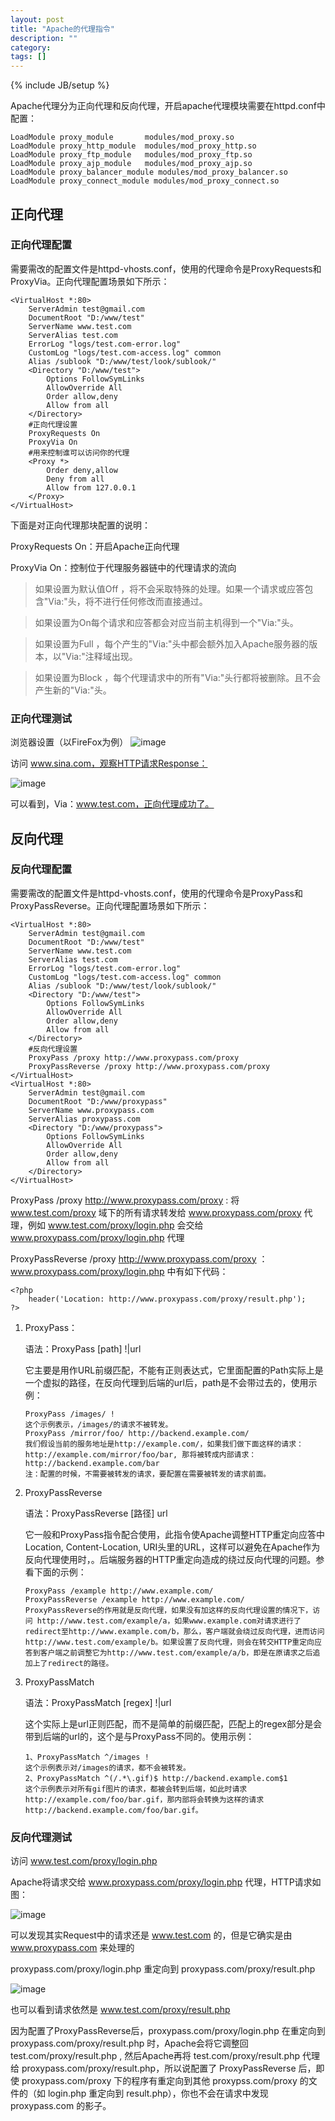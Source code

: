 ```yaml
---
layout: post
title: "Apache的代理指令"
description: ""
category: 
tags: []
---
```

{% include JB/setup %}

Apache代理分为正向代理和反向代理，开启apache代理模块需要在httpd.conf中配置：

```
LoadModule proxy_module       modules/mod_proxy.so
LoadModule proxy_http_module  modules/mod_proxy_http.so
LoadModule proxy_ftp_module   modules/mod_proxy_ftp.so
LoadModule proxy_ajp_module   modules/mod_proxy_ajp.so
LoadModule proxy_balancer_module modules/mod_proxy_balancer.so
LoadModule proxy_connect_module modules/mod_proxy_connect.so
```


## 正向代理

### 正向代理配置

需要需改的配置文件是httpd-vhosts.conf，使用的代理命令是ProxyRequests和ProxyVia。正向代理配置场景如下所示：

```
<VirtualHost *:80>
    ServerAdmin test@gmail.com
    DocumentRoot "D:/www/test"
    ServerName www.test.com
    ServerAlias test.com
    ErrorLog "logs/test.com-error.log"
    CustomLog "logs/test.com-access.log" common    
    Alias /sublook "D:/www/test/look/sublook/"
    <Directory "D:/www/test">
        Options FollowSymLinks
        AllowOverride All
        Order allow,deny
        Allow from all
    </Directory>
    #正向代理设置
    ProxyRequests On
    ProxyVia On
    #用来控制谁可以访问你的代理
    <Proxy *>
        Order deny,allow
        Deny from all
        Allow from 127.0.0.1
    </Proxy>
</VirtualHost>
```

下面是对正向代理那块配置的说明：

ProxyRequests On：开启Apache正向代理

ProxyVia On：控制位于代理服务器链中的代理请求的流向

> 如果设置为默认值Off ，将不会采取特殊的处理。如果一个请求或应答包含"Via:"头，将不进行任何修改而直接通过。

> 如果设置为On每个请求和应答都会对应当前主机得到一个"Via:"头。

> 如果设置为Full ，每个产生的"Via:"头中都会额外加入Apache服务器的版本，以"Via:"注释域出现。

> 如果设置为Block ，每个代理请求中的所有"Via:"头行都将被删除。且不会产生新的"Via:"头。


### 正向代理测试

浏览器设置（以FireFox为例）
![image](https://github.com/yuzujin/yuzujin.github.com/blob/master/images/proxy1.jpg)

访问 www.sina.com，观察HTTP请求Response：

![image](https://github.com/yuzujin/yuzujin.github.com/blob/master/images/proxy2.jpg)

可以看到，Via：www.test.com，正向代理成功了。

## 反向代理

### 反向代理配置


需要需改的配置文件是httpd-vhosts.conf，使用的代理命令是ProxyPass和ProxyPassReverse。正向代理配置场景如下所示：

```
<VirtualHost *:80>
    ServerAdmin test@gmail.com
    DocumentRoot "D:/www/test"
    ServerName www.test.com
    ServerAlias test.com
    ErrorLog "logs/test.com-error.log"
    CustomLog "logs/test.com-access.log" common    
    Alias /sublook "D:/www/test/look/sublook/"
    <Directory "D:/www/test">
        Options FollowSymLinks
        AllowOverride All
        Order allow,deny
        Allow from all
    </Directory>
    #反向代理设置
    ProxyPass /proxy http://www.proxypass.com/proxy
    ProxyPassReverse /proxy http://www.proxypass.com/proxy
</VirtualHost>
<VirtualHost *:80>
    ServerAdmin test@gmail.com
    DocumentRoot "D:/www/proxypass"
    ServerName www.proxypass.com
    ServerAlias proxypass.com
    <Directory "D:/www/proxypass">
        Options FollowSymLinks
        AllowOverride All
        Order allow,deny
        Allow from all
    </Directory>
</VirtualHost>
```

ProxyPass /proxy http://www.proxypass.com/proxy : 将 www.test.com/proxy 域下的所有请求转发给 www.proxypass.com/proxy 代理，例如 www.test.com/proxy/login.php 会交给 www.proxypass.com/proxy/login.php 代理

ProxyPassReverse /proxy http://www.proxypass.com/proxy ：
　　　　　　 
www.proxypass.com/proxy/login.php 中有如下代码：

```
<?php
    header('Location: http://www.proxypass.com/proxy/result.php');
?>
```

1. ProxyPass：  

   语法：ProxyPass [path] !|url
   
   它主要是用作URL前缀匹配，不能有正则表达式，它里面配置的Path实际上是一个虚拟的路径，在反向代理到后端的url后，path是不会带过去的，使用示例：

    ```
    ProxyPass /images/ !
    这个示例表示，/images/的请求不被转发。
    ProxyPass /mirror/foo/ http://backend.example.com/
    我们假设当前的服务地址是http://example.com/，如果我们做下面这样的请求：
    http://example.com/mirror/foo/bar, 那将被转成内部请求：
    http://backend.example.com/bar
    注：配置的时候，不需要被转发的请求，要配置在需要被转发的请求前面。
    ```
 
2. ProxyPassReverse

   语法：ProxyPassReverse [路径] url 
   
   它一般和ProxyPass指令配合使用，此指令使Apache调整HTTP重定向应答中Location,       Content-Location, URI头里的URL，这样可以避免在Apache作为反向代理使用时，。后端服务器的HTTP重定向造成的绕过反向代理的问题。参看下面的示例：
   
   ```
   ProxyPass /example http://www.example.com/
   ProxyPassReverse /example http://www.example.com/
   ProxyPassReverse的作用就是反向代理，如果没有加这样的反向代理设置的情况下，访问 http://www.test.com/example/a，如果www.example.com对请求进行了redirect至http://www.example.com/b，那么，客户端就会绕过反向代理，进而访问http://www.test.com/example/b。如果设置了反向代理，则会在转交HTTP重定向应答到客户端之前调整它为http://www.test.com/example/a/b，即是在原请求之后追加上了redirect的路径。
   ```

3. ProxyPassMatch

   语法：ProxyPassMatch [regex] !|url
   
   这个实际上是url正则匹配，而不是简单的前缀匹配，匹配上的regex部分是会带到后端的url的，这个是与ProxyPass不同的。使用示例：
   
   ```
   1、ProxyPassMatch ^/images !
   这个示例表示对/images的请求，都不会被转发。
   2、ProxyPassMatch ^(/.*\.gif)$ http://backend.example.com$1
   这个示例表示对所有gif图片的请求，都被会转到后端，如此时请求http://example.com/foo/bar.gif，那内部将会转换为这样的请求http://backend.example.com/foo/bar.gif。
   ```

      
### 反向代理测试

访问 www.test.com/proxy/login.php

Apache将请求交给 www.proxypass.com/proxy/login.php 代理，HTTP请求如图：

![image](https://github.com/yuzujin/yuzujin.github.com/blob/master/images/proxy3.jpg)

可以发现其实Request中的请求还是 www.test.com 的，但是它确实是由 www.proxypass.com 来处理的

proxypass.com/proxy/login.php 重定向到 proxypass.com/proxy/result.php

![image](https://github.com/yuzujin/yuzujin.github.com/blob/master/images/proxy4.jpg)

也可以看到请求依然是 www.test.com/proxy/result.php

因为配置了ProxyPassReverse后，proxypass.com/proxy/login.php 在重定向到 proxypass.com/proxy/result.php 时，Apache会将它调整回 test.com/proxy/result.php , 然后Apache再将 test.com/proxy/result.php 代理给 proxypass.com/proxy/result.php，所以说配置了 ProxyPassReverse 后，即使 proxypass.com/proxy 下的程序有重定向到其他 proxypss.com/proxy 的文件的（如 login.php 重定向到 result.php），你也不会在请求中发现 proxypass.com 的影子。